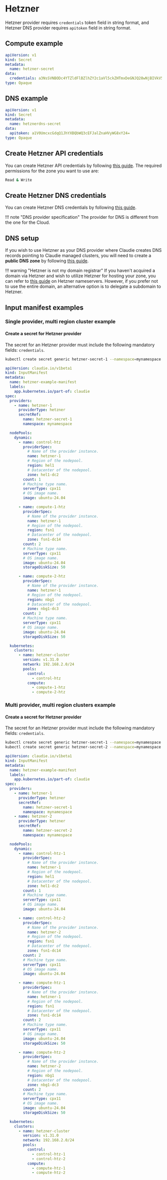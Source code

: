 # Hetzner
Hetzner provider requires `credentials` token field in string format, and Hetzner DNS provider requires `apitoken` field in string format.

## Compute example
```yaml
apiVersion: v1
kind: Secret
metadata:
  name: hetzner-secret
data:
  credentials: a3NsSVNBODc4YTZldFlBZlhZY2c1aVl5ckZHTmxDeGNJQ28wNjBIVkV5Z2pGczIxbnNrZTc2a3NqS2tvMjFscA==
type: Opaque

```

## DNS example
```yaml
apiVersion: v1
kind: Secret
metadata:
  name: hetznerdns-secret
data:
  apitoken: a1V0UmcxcGdqQ1JhYXBQbWQ3cEFJalZnaHVyWG8xY24=
type: Opaque
```

## Create Hetzner API credentials
You can create Hetzner API credentials by following [this guide](https://docs.hetzner.com/cloud/api/getting-started/generating-api-token/). The required permissions for the zone you want to use are:

```bash
Read & Write
```

## Create Hetzner DNS credentials
You can create Hetzner DNS credentials by following [this guide](https://docs.hetzner.com/dns-console/dns/general/api-access-token/).

!!! note "DNS provider specification"
    The provider for DNS is different from the one for the Cloud.

## DNS setup
If you wish to use Hetzner as your DNS provider where Claudie creates DNS records pointing to Claudie managed clusters, you will need to create a **public DNS zone** by following [this guide](https://docs.hetzner.com/dns-console/dns/general/getting-started-dns/).

!!! warning "Hetzner is not my domain registrar"
    If you haven't acquired a domain via Hetzner and wish to utilize Hetzner for hosting your zone, you can refer to [this guide](https://docs.hetzner.com/dns-console/dns/general/dns-overview#the-hetzner-online-name-servers-are) on Hetzner nameservers. However, if you prefer not to use the entire domain, an alternative option is to delegate a subdomain to Hetzner.

## Input manifest examples

### Single provider, multi region cluster example
#### Create a secret for Hetzner provider
The secret for an Hetzner provider must include the following mandatory fields: `credentials`.

```bash
kubectl create secret generic hetzner-secret-1 --namespace=mynamespace --from-literal=credentials='kslISA878a6etYAfXYcg5iYyrFGNlCxcICo060HVEygjFs21nske76ksjKko21lp'
```

```yaml
apiVersion: claudie.io/v1beta1
kind: InputManifest
metadata:
  name: hetzner-example-manifest
  labels:
    app.kubernetes.io/part-of: claudie
spec:
  providers:
    - name: hetzner-1
      providerType: hetzner
      secretRef:
        name: hetzner-secret-1
        namespace: mynamespace

  nodePools:
    dynamic:
      - name: control-htz
        providerSpec:
          # Name of the provider instance.
          name: hetzner-1
          # Region of the nodepool.
          region: hel1
          # Datacenter of the nodepool.
          zone: hel1-dc2
        count: 1
        # Machine type name.
        serverType: cpx11
        # OS image name.
        image: ubuntu-24.04

      - name: compute-1-htz
        providerSpec:
          # Name of the provider instance.
          name: hetzner-1
          # Region of the nodepool.
          region: fsn1
          # Datacenter of the nodepool.
          zone: fsn1-dc14
        count: 2
        # Machine type name.
        serverType: cpx11
        # OS image name.
        image: ubuntu-24.04
        storageDiskSize: 50

      - name: compute-2-htz
        providerSpec:
          # Name of the provider instance.
          name: hetzner-1
          # Region of the nodepool.
          region: nbg1
          # Datacenter of the nodepool.
          zone: nbg1-dc3
        count: 2
        # Machine type name.
        serverType: cpx11
        # OS image name.
        image: ubuntu-24.04
        storageDiskSize: 50

  kubernetes:
    clusters:
      - name: hetzner-cluster
        version: v1.31.0
        network: 192.168.2.0/24
        pools:
          control:
            - control-htz
          compute:
            - compute-1-htz
            - compute-2-htz
```

### Multi provider, multi region clusters example
#### Create a secret for Hetzner provider
The secret for an Hetzner provider must include the following mandatory fields: `credentials`.

```bash
kubectl create secret generic hetzner-secret-1 --namespace=mynamespace --from-literal=credentials='kslISA878a6etYAfXYcg5iYyrFGNlCxcICo060HVEygjFs21nske76ksjKko21lp'
kubectl create secret generic hetzner-secret-2 --namespace=mynamespace --from-literal=credentials='kslIIOUYBiuui7iGBYIUiuybpiUB87bgPyuCo060HVEygjFs21nske76ksjKko21l'
```

```yaml
apiVersion: claudie.io/v1beta1
kind: InputManifest
metadata:
  name: hetzner-example-manifest
  labels:
    app.kubernetes.io/part-of: claudie
spec:
  providers:
    - name: hetzner-1
      providerType: hetzner
      secretRef:
        name: hetzner-secret-1
        namespace: mynamespace
    - name: hetzner-2
      providerType: hetzner
      secretRef:
        name: hetzner-secret-2
        namespace: mynamespace        

  nodePools:
    dynamic:
      - name: control-htz-1
        providerSpec:
          # Name of the provider instance.
          name: hetzner-1
          # Region of the nodepool.
          region: hel1
          # Datacenter of the nodepool.
          zone: hel1-dc2
        count: 1
        # Machine type name.
        serverType: cpx11
        # OS image name.
        image: ubuntu-24.04

      - name: control-htz-2
        providerSpec:
          # Name of the provider instance.
          name: hetzner-2
          # Region of the nodepool.
          region: fsn1
          # Datacenter of the nodepool.
          zone: fsn1-dc14
        count: 2
        # Machine type name.
        serverType: cpx11
        # OS image name.
        image: ubuntu-24.04

      - name: compute-htz-1
        providerSpec:
          # Name of the provider instance.
          name: hetzner-1
          # Region of the nodepool.
          region: fsn1
          # Datacenter of the nodepool.
          zone: fsn1-dc14
        count: 2
        # Machine type name.
        serverType: cpx11
        # OS image name.
        image: ubuntu-24.04
        storageDiskSize: 50

      - name: compute-htz-2
        providerSpec:
          # Name of the provider instance.
          name: hetzner-2
          # Region of the nodepool.
          region: nbg1
          # Datacenter of the nodepool.
          zone: nbg1-dc3
        count: 2
        # Machine type name.
        serverType: cpx11
        # OS image name.
        image: ubuntu-24.04
        storageDiskSize: 50

  kubernetes:
    clusters:
      - name: hetzner-cluster
        version: v1.31.0
        network: 192.168.2.0/24
        pools:
          control:
            - control-htz-1
            - control-htz-2
          compute:
            - compute-htz-1
            - compute-htz-2
```
